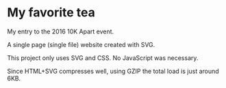 # My favorite tea

My entry to the 2016 10K Apart event.

A single page (single file) website created with SVG.

This project only uses SVG and CSS. No JavaScript was necessary.

Since HTML+SVG compresses well, using GZIP the total load is just around 6KB.
